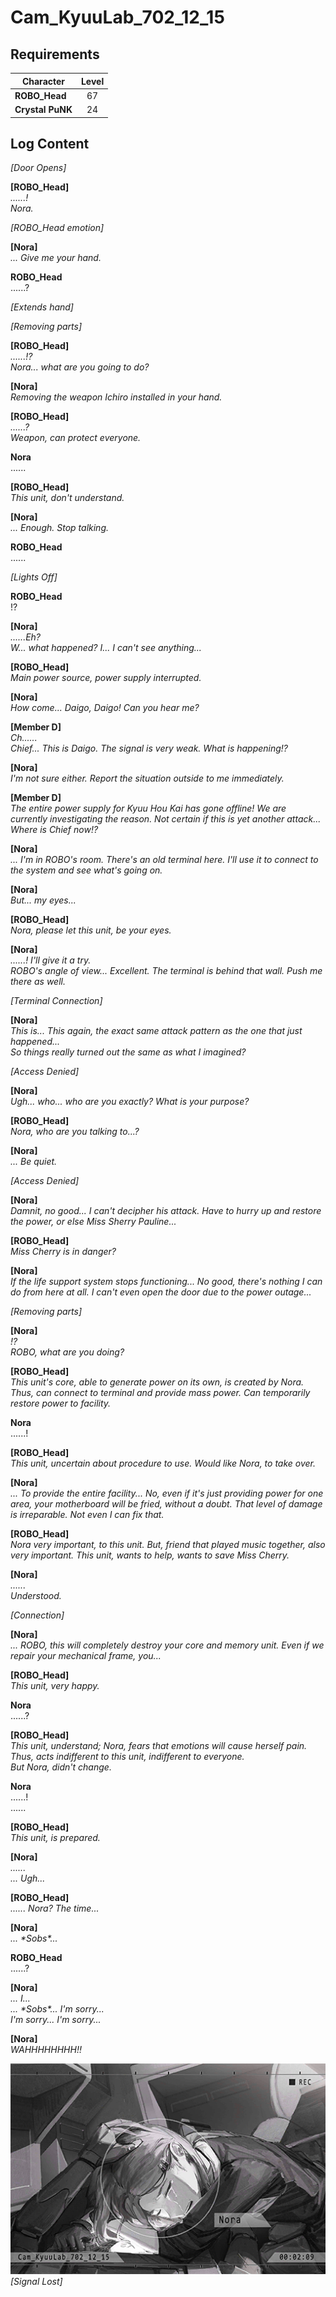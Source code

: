 # Cam_KyuuLab_702_12_15
## Requirements
|   Character    |Level|
|----------------|:---:|
|**ROBO_Head**   | 67  |
|**Crystal PuNK**| 24  |

## Log Content
*\[Door Opens\]*

**[ROBO_Head]**<br>
*......!<br>
Nora.*

*\[ROBO_Head emotion\]*

**[Nora]**<br>
*... Give me your hand.*

**ROBO_Head**<br>
......?

*\[Extends hand\]*

*\[Removing parts\]*

**[ROBO_Head]**<br>
*......!?<br>
Nora... what are you going to do?*

**[Nora]**<br>
*Removing the weapon Ichiro installed in your hand.*

**[ROBO_Head]**<br>
*......?<br>
Weapon, can protect everyone.*

**Nora**<br>
......

**[ROBO_Head]**<br>
*This unit, don't understand.*

**[Nora]**<br>
*... Enough. Stop talking.*

**ROBO_Head**<br>
......

*\[Lights Off\]*

**ROBO_Head**<br>
!?

**[Nora]**<br>
*......Eh?<br>
W... what happened? I... I can't see anything...*

**[ROBO_Head]**<br>
*Main power source, power supply interrupted.*

**[Nora]**<br>
*How come... Daigo, Daigo! Can you hear me?*

**[Member D]**<br>
*Ch......<br>
Chief... This is Daigo. The signal is very weak. What is happening!?*

**[Nora]**<br>
*I'm not sure either. Report the situation outside to me immediately.*

**[Member D]**<br>
*The entire power supply for Kyuu Hou Kai has gone offline! We are currently investigating the reason. Not certain if this is yet another attack... Where is Chief now!?*

**[Nora]**<br>
*... I'm in ROBO's room. There's an old terminal here. I'll use it to connect to the system and see what's going on.*

**[Nora]**<br>
*But... my eyes...*

**[ROBO_Head]**<br>
*Nora, please let this unit, be your eyes.*

**[Nora]**<br>
*......! I'll give it a try.<br>
ROBO's angle of view... Excellent. The terminal is behind that wall. Push me there as well.*

*\[Terminal Connection\]*

**[Nora]**<br>
*This is... This again, the exact same attack pattern as the one that just happened...<br>
So things really turned out the same as what I imagined?*

*\[Access Denied\]*

**[Nora]**<br>
*Ugh... who... who are you exactly? What is your purpose?*

**[ROBO_Head]**<br>
*Nora, who are you talking to...?*

**[Nora]**<br>
*... Be quiet.*

*\[Access Denied\]*

**[Nora]**<br>
*Damnit, no good... I can't decipher his attack. Have to hurry up and restore the power, or else Miss Sherry Pauline...*

**[ROBO_Head]**<br>
*Miss Cherry is in danger?*

**[Nora]**<br>
*If the life support system stops functioning... No good, there's nothing I can do from here at all. I can't even open the door due to the power outage...*

*\[Removing parts\]*

**[Nora]**<br>
*!?<br>
ROBO, what are you doing?*

**[ROBO_Head]**<br>
*This unit's core, able to generate power on its own, is created by Nora. Thus, can connect to terminal and provide mass power. Can temporarily restore power to facility.*

**Nora**<br>
......!

**[ROBO_Head]**<br>
*This unit, uncertain about procedure to use. Would like Nora, to take over.*

**[Nora]**<br>
*... To provide the entire facility... No, even if it's just providing power for one area, your motherboard will be fried, without a doubt. That level of damage is irreparable. Not even I can fix that.*

**[ROBO_Head]**<br>
*Nora very important, to this unit. But, friend that played music together, also very important. This unit, wants to help, wants to save Miss Cherry.*

**[Nora]**<br>
*......<br>
Understood.*

*\[Connection\]*

**[Nora]**<br>
*... ROBO, this will completely destroy your core and memory unit. Even if we repair your mechanical frame, you...*

**[ROBO_Head]**<br>
*This unit, very happy.*

**Nora**<br>
......?

**[ROBO_Head]**<br>
*This unit, understand; Nora, fears that emotions will cause herself pain. Thus, acts indifferent to this unit, indifferent to everyone.<br>
But Nora, didn't change.*

**Nora**<br>
......!<br>
......

**[ROBO_Head]**<br>
*This unit, is prepared.*

**[Nora]**<br>
*......<br>
... Ugh...*

**[ROBO_Head]**<br>
*...... Nora? The time...*

**[Nora]**<br>
*... \*Sobs\*...*

**ROBO_Head**<br>
......?

**[Nora]**<br>
*... I...<br>
... \*Sobs\*... I'm sorry...<br>
I'm sorry... I'm sorry...*

**[Nora]**<br>
*WAHHHHHHHH!!*

![ros3101.png](./attachments/ros3101.png)
*[Signal Lost]*
